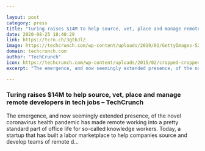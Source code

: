 ```yaml
---

layout: post
category: press
title: "Turing raises $14M to help source, vet, place and manage remote developers in tech jobs"
date: 2020-08-25 18:40:29
link: https://tcrn.ch/3gtbJlZ
image: https://techcrunch.com/wp-content/uploads/2019/01/GettyImages-521234668.jpg?w=599
domain: techcrunch.com
author: "TechCrunch"
icon: https://techcrunch.com/wp-content/uploads/2015/02/cropped-cropped-favicon-gradient.png?w=180
excerpt: "The emergence, and now seemingly extended presence, of the novel coronavirus health pandemic has made remote working into a pretty standard part of office life for so-called knowledge workers. Today, a startup that has built a labor marketplace to help companies source and develop teams of remote d…"

---
```


### Turing raises $14M to help source, vet, place and manage remote developers in tech jobs – TechCrunch

The emergence, and now seemingly extended presence, of the novel coronavirus health pandemic has made remote working into a pretty standard part of office life for so-called knowledge workers. Today, a startup that has built a labor marketplace to help companies source and develop teams of remote d…